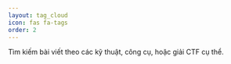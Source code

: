 ```yaml
---
layout: tag_cloud
icon: fas fa-tags
order: 2
---
```


Tìm kiếm bài viết theo các kỹ thuật, công cụ, hoặc giải CTF cụ thể.

